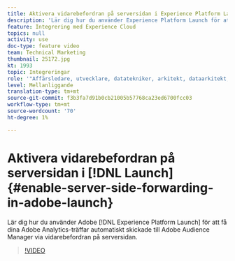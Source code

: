```yaml
---
title: Aktivera vidarebefordran på serversidan i Experience Platform Launch
description: 'Lär dig hur du använder Experience Platform Launch för att få dina Adobe Analytics-träffar automatiskt skickade till Adobe Audience Manager via vidarebefordran på serversidan. '
feature: Integrering med Experience Cloud
topics: null
activity: use
doc-type: feature video
team: Technical Marketing
thumbnail: 25172.jpg
kt: 1993
topic: Integreringar
role: '"Affärsledare, utvecklare, datatekniker, arkitekt, dataarkitekt, administratör, ledare"'
level: Mellanliggande
translation-type: tm+mt
source-git-commit: f3b3fa7d91b0cb21005b57768ca23ed6700fcc03
workflow-type: tm+mt
source-wordcount: '70'
ht-degree: 1%

---
```



# Aktivera vidarebefordran på serversidan i [!DNL Launch] {#enable-server-side-forwarding-in-adobe-launch}

Lär dig hur du använder Adobe [!DNL Experience Platform Launch] för att få dina Adobe Analytics-träffar automatiskt skickade till Adobe Audience Manager via vidarebefordran på serversidan.

>[!VIDEO](https://video.tv.adobe.com/v/25172?quality=12)

